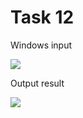 Task 12
====================

Windows input 

![](https://github.com/DzmitrySiarheyeu/Epam/Second-chapter-of-the-course/blob/main/Decomposition%20using%20methods%20(subroutines)/Task%2012/img/1.PNG)

Output result

![](https://github.com/DzmitrySiarheyeu/Epam/Second-chapter-of-the-course/blob/main/Decomposition%20using%20methods%20(subroutines)/Task%2012/img/2.PNG)
